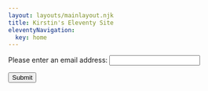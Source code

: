 ```yaml
---
layout: layouts/mainlayout.njk
title: Kirstin's Eleventy Site
eleventyNavigation:
  key: home
---
```


<main>
<form novalidate>
    <p>
      <label for="mail">
        <span>Please enter an email address:</span>
        <input type="email" id="mail" name="mail" required minlength="8">
        <span class="error" aria-live="polite"></span>
      </label>
    </p>
    <button>Submit</button>
  </form>



</main>
